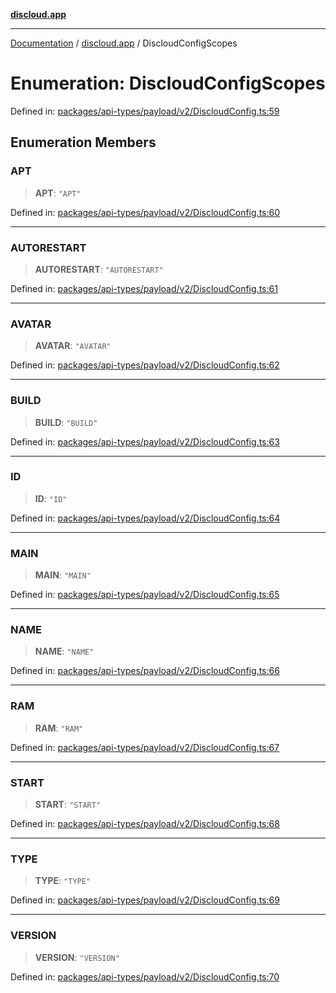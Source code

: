 [**discloud.app**](../README.md)

***

[Documentation](../../packages.md) / [discloud.app](../README.md) / DiscloudConfigScopes

# Enumeration: DiscloudConfigScopes

Defined in: [packages/api-types/payload/v2/DiscloudConfig.ts:59](https://github.com/discloud/discloud.app/blob/bfcb626f6315ac03eb36b36e57f162cd101e1996/packages/api-types/payload/v2/DiscloudConfig.ts#L59)

## Enumeration Members

### APT

> **APT**: `"APT"`

Defined in: [packages/api-types/payload/v2/DiscloudConfig.ts:60](https://github.com/discloud/discloud.app/blob/bfcb626f6315ac03eb36b36e57f162cd101e1996/packages/api-types/payload/v2/DiscloudConfig.ts#L60)

***

### AUTORESTART

> **AUTORESTART**: `"AUTORESTART"`

Defined in: [packages/api-types/payload/v2/DiscloudConfig.ts:61](https://github.com/discloud/discloud.app/blob/bfcb626f6315ac03eb36b36e57f162cd101e1996/packages/api-types/payload/v2/DiscloudConfig.ts#L61)

***

### AVATAR

> **AVATAR**: `"AVATAR"`

Defined in: [packages/api-types/payload/v2/DiscloudConfig.ts:62](https://github.com/discloud/discloud.app/blob/bfcb626f6315ac03eb36b36e57f162cd101e1996/packages/api-types/payload/v2/DiscloudConfig.ts#L62)

***

### BUILD

> **BUILD**: `"BUILD"`

Defined in: [packages/api-types/payload/v2/DiscloudConfig.ts:63](https://github.com/discloud/discloud.app/blob/bfcb626f6315ac03eb36b36e57f162cd101e1996/packages/api-types/payload/v2/DiscloudConfig.ts#L63)

***

### ID

> **ID**: `"ID"`

Defined in: [packages/api-types/payload/v2/DiscloudConfig.ts:64](https://github.com/discloud/discloud.app/blob/bfcb626f6315ac03eb36b36e57f162cd101e1996/packages/api-types/payload/v2/DiscloudConfig.ts#L64)

***

### MAIN

> **MAIN**: `"MAIN"`

Defined in: [packages/api-types/payload/v2/DiscloudConfig.ts:65](https://github.com/discloud/discloud.app/blob/bfcb626f6315ac03eb36b36e57f162cd101e1996/packages/api-types/payload/v2/DiscloudConfig.ts#L65)

***

### NAME

> **NAME**: `"NAME"`

Defined in: [packages/api-types/payload/v2/DiscloudConfig.ts:66](https://github.com/discloud/discloud.app/blob/bfcb626f6315ac03eb36b36e57f162cd101e1996/packages/api-types/payload/v2/DiscloudConfig.ts#L66)

***

### RAM

> **RAM**: `"RAM"`

Defined in: [packages/api-types/payload/v2/DiscloudConfig.ts:67](https://github.com/discloud/discloud.app/blob/bfcb626f6315ac03eb36b36e57f162cd101e1996/packages/api-types/payload/v2/DiscloudConfig.ts#L67)

***

### START

> **START**: `"START"`

Defined in: [packages/api-types/payload/v2/DiscloudConfig.ts:68](https://github.com/discloud/discloud.app/blob/bfcb626f6315ac03eb36b36e57f162cd101e1996/packages/api-types/payload/v2/DiscloudConfig.ts#L68)

***

### TYPE

> **TYPE**: `"TYPE"`

Defined in: [packages/api-types/payload/v2/DiscloudConfig.ts:69](https://github.com/discloud/discloud.app/blob/bfcb626f6315ac03eb36b36e57f162cd101e1996/packages/api-types/payload/v2/DiscloudConfig.ts#L69)

***

### VERSION

> **VERSION**: `"VERSION"`

Defined in: [packages/api-types/payload/v2/DiscloudConfig.ts:70](https://github.com/discloud/discloud.app/blob/bfcb626f6315ac03eb36b36e57f162cd101e1996/packages/api-types/payload/v2/DiscloudConfig.ts#L70)
